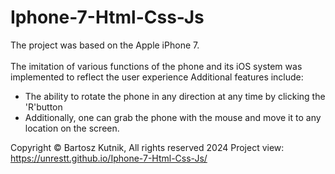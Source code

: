 # Iphone-7-Html-Css-Js
The project was based on the Apple iPhone 7.</span><br><br>The imitation of various functions of the phone and its iOS system was implemented to reflect the user experience
Additional features include:
- The ability to rotate the phone in any direction at any time by clicking the 'R'button
- Additionally, one can grab the phone with the mouse and move it to any location on the screen.

Copyright © Bartosz Kutnik, All rights reserved 2024
Project view:
https://unrestt.github.io/Iphone-7-Html-Css-Js/
